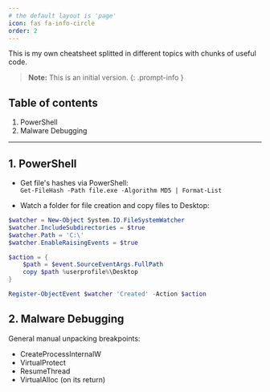 ```yaml
---
# the default layout is 'page'
icon: fas fa-info-circle
order: 2
---
```



This is my own cheatsheet splitted in different topics with chunks of useful code.

> **Note:** This is an initial version.
{: .prompt-info }

## Table of contents
1. PowerShell
2. Malware Debugging

-----

## 1. PowerShell

* Get file's hashes via PowerShell:  
`Get-FileHash -Path file.exe -Algorithm MD5 | Format-List`
  
  
* Watch a folder for file creation and copy files to Desktop:

```powershell
$watcher = New-Object System.IO.FileSystemWatcher
$watcher.IncludeSubdirectories = $true
$watcher.Path = 'C:\'
$watcher.EnableRaisingEvents = $true

$action = {
    $path = $event.SourceEventArgs.FullPath
    copy $path %userprofile%\Desktop
}

Register-ObjectEvent $watcher 'Created' -Action $action
```

## 2. Malware Debugging

General manual unpacking breakpoints:
* CreateProcessInternalW
* VirtualProtect
* ResumeThread
* VirtualAlloc (on its return)